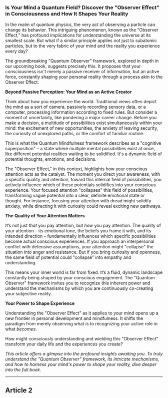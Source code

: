 ### Is Your Mind a Quantum Field? Discover the "Observer Effect" in Consciousness and How It Shapes Your Reality
In the realm of quantum physics, the very act of observing a particle can change its behavior. This intriguing phenomenon, known as the "Observer Effect," has profound implications for understanding the universe at its smallest scale. But what if a similar principle applies not just to subatomic particles, but to the very fabric of your mind and the reality you experience every day?

The groundbreaking "Quantum Observer" framework, explored in depth in our upcoming book, suggests precisely this. It proposes that your consciousness isn't merely a passive receiver of information, but an active force, constantly shaping your personal reality through a process akin to the Observer Effect.

**Beyond Passive Perception: Your Mind as an Active Creator**

Think about how you experience the world. Traditional views often depict the mind as a sort of camera, passively recording sensory data, or a computer, processing information according to fixed rules. But consider a moment of uncertainty, like pondering a major career change. Before you make a decision, a multitude of possibilities exist simultaneously within your mind: the excitement of new opportunities, the anxiety of leaving security, the curiosity of unexplored paths, or the comfort of familiar routine.

This is what the Quantum Mindfulness framework describes as a "cognitive superposition" – a state where multiple mental possibilities exist at once, like different potential realities waiting to be solidified. It's a dynamic field of potential thoughts, emotions, and decisions.

The "Observer Effect," in this context, highlights how your conscious attention acts as the catalyst. The moment you direct your awareness, with a specific quality and intention, toward this internal field of possibilities, you actively influence which of these potentials solidifies into your conscious experience. Your focused attention "collapses" this field of possibilities, transforming vague potential into a clear, definite emotional state or thought. For instance, focusing your attention with dread might solidify anxiety, while directing it with curiosity could reveal exciting new pathways.

**The Quality of Your Attention Matters**

It’s not just *that* you pay attention, but *how* you pay attention. The quality of your attention – its emotional tone, the beliefs you frame it with, and its intended direction – fundamentally influences which specific possibilities become actual conscious experiences. If you approach an interpersonal conflict with defensive assumptions, your attention might "collapse" the situation into anger and resistance. But if you bring curiosity and openness, the same field of potential could "collapse" into empathy and understanding.

This means your inner world is far from fixed. It’s a fluid, dynamic landscape constantly being shaped by your conscious engagement. The "Quantum Observer" framework invites you to recognize this inherent power and understand the mechanisms by which you are continuously co-creating your subjective reality.

**Your Power to Shape Experience**

Understanding the "Observer Effect" as it applies to your mind opens up a new frontier in personal development and mindfulness. It shifts the paradigm from merely observing what *is* to recognizing your active role in what *becomes*.

How might consciously understanding and wielding this "Observer Effect" transform your daily life and the experiences you create?

*This article offers a glimpse into the profound insights awaiting you. To truly understand the "Quantum Observer" framework, its intricate mechanisms, and how to harness your mind's power to shape your reality, dive deeper into the full book.*

---

## Article 2